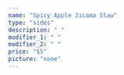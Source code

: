 ```yaml
---
name: "Spicy Apple Jicama Slaw"
type: "sides"
description: " "
modifier_1: " "
modifier_2: " "
price: "$5"
picture: "none"
---
```

